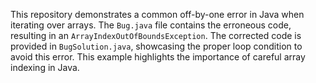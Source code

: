 This repository demonstrates a common off-by-one error in Java when iterating over arrays. The `Bug.java` file contains the erroneous code, resulting in an `ArrayIndexOutOfBoundsException`. The corrected code is provided in `BugSolution.java`, showcasing the proper loop condition to avoid this error. This example highlights the importance of careful array indexing in Java.